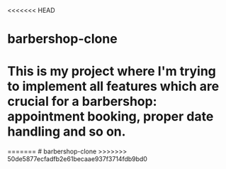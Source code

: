 <<<<<<< HEAD
# barbershop-clone
<h1>This is my project where I'm trying to implement all features which are crucial for a barbershop: appointment booking, proper date handling and so on.</h1>
=======
# barbershop-clone
>>>>>>> 50de5877ecfadfb2e61becaae937f3714fdb9bd0
